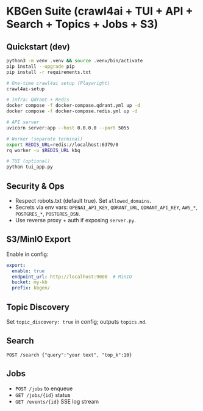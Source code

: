# KBGen Suite (crawl4ai + TUI + API + Search + Topics + Jobs + S3)

## Quickstart (dev)

```bash
python3 -m venv .venv && source .venv/bin/activate
pip install --upgrade pip
pip install -r requirements.txt

# One-time crawl4ai setup (Playwright)
crawl4ai-setup

# Infra: Qdrant + Redis
docker compose -f docker-compose.qdrant.yml up -d
docker compose -f docker-compose.redis.yml up -d

# API server
uvicorn server:app --host 0.0.0.0 --port 5055

# Worker (separate terminal)
export REDIS_URL=redis://localhost:6379/0
rq worker -u $REDIS_URL kbq

# TUI (optional)
python tui_app.py
```

## Security & Ops
- Respect robots.txt (default true). Set `allowed_domains`.
- Secrets via env vars: `OPENAI_API_KEY`, `QDRANT_URL`, `QDRANT_API_KEY`, `AWS_*`, `POSTGRES_*`, `POSTGRES_DSN`.
- Use reverse proxy + auth if exposing `server.py`.

## S3/MinIO Export
Enable in config:
```yaml
export:
  enable: true
  endpoint_url: http://localhost:9000  # MinIO
  bucket: my-kb
  prefix: kbgen/
```

## Topic Discovery
Set `topic_discovery: true` in config; outputs `topics.md`.

## Search
`POST /search {"query":"your text", "top_k":10}`

## Jobs
- `POST /jobs` to enqueue
- `GET /jobs/{id}` status
- `GET /events/{id}` SSE log stream
